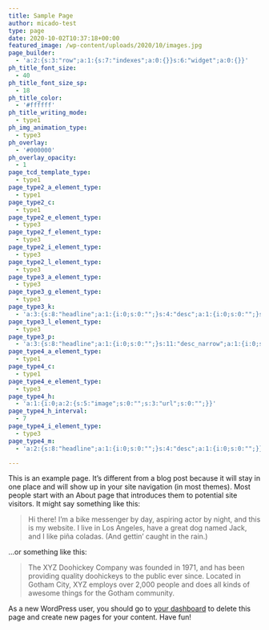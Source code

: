 ```yaml
---
title: Sample Page
author: micado-test
type: page
date: 2020-10-02T10:37:18+00:00
featured_image: /wp-content/uploads/2020/10/images.jpg
page_builder:
  - 'a:2:{s:3:"row";a:1:{s:7:"indexes";a:0:{}}s:6:"widget";a:0:{}}'
ph_title_font_size:
  - 40
ph_title_font_size_sp:
  - 18
ph_title_color:
  - '#ffffff'
ph_title_writing_mode:
  - type1
ph_img_animation_type:
  - type3
ph_overlay:
  - '#000000'
ph_overlay_opacity:
  - 1
page_tcd_template_type:
  - type1
page_type2_a_element_type:
  - type1
page_type2_c:
  - type1
page_type2_e_element_type:
  - type3
page_type2_f_element_type:
  - type3
page_type2_i_element_type:
  - type3
page_type2_l_element_type:
  - type3
page_type3_a_element_type:
  - type3
page_type3_g_element_type:
  - type3
page_type3_k:
  - 'a:3:{s:8:"headline";a:1:{i:0;s:0:"";}s:4:"desc";a:1:{i:0;s:0:"";}s:11:"desc_narrow";a:1:{i:0;s:0:"";}}'
page_type3_l_element_type:
  - type3
page_type3_p:
  - 'a:3:{s:8:"headline";a:1:{i:0;s:0:"";}s:11:"desc_narrow";a:1:{i:0;s:0:"";}s:4:"desc";a:1:{i:0;s:0:"";}}'
page_type4_a_element_type:
  - type1
page_type4_c:
  - type1
page_type4_e_element_type:
  - type3
page_type4_h:
  - 'a:1:{i:0;a:2:{s:5:"image";s:0:"";s:3:"url";s:0:"";}}'
page_type4_h_interval:
  - 7
page_type4_i_element_type:
  - type3
page_type4_m:
  - 'a:2:{s:8:"headline";a:1:{i:0;s:0:"";}s:4:"desc";a:1:{i:0;s:0:"";}}'

---
```

This is an example page. It&#8217;s different from a blog post because it will stay in one place and will show up in your site navigation (in most themes). Most people start with an About page that introduces them to potential site visitors. It might say something like this:

<blockquote class="wp-block-quote">
  <p>
    Hi there! I&#8217;m a bike messenger by day, aspiring actor by night, and this is my website. I live in Los Angeles, have a great dog named Jack, and I like piña coladas. (And gettin&#8217; caught in the rain.)
  </p>
</blockquote>

&#8230;or something like this:

<blockquote class="wp-block-quote">
  <p>
    The XYZ Doohickey Company was founded in 1971, and has been providing quality doohickeys to the public ever since. Located in Gotham City, XYZ employs over 2,000 people and does all kinds of awesome things for the Gotham community.
  </p>
</blockquote>

As a new WordPress user, you should go to [your dashboard][1] to delete this page and create new pages for your content. Have fun!

 [1]: http://54.65.79.168:8083/wp-admin/